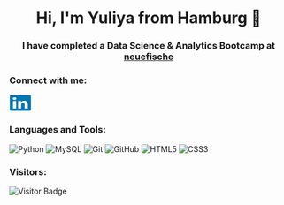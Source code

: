 <h1 align="center">Hi, I'm Yuliya from Hamburg 👋</h1>
<h3 align="center">I have completed a Data Science & Analytics Bootcamp at <a href="https://www.neuefische.de/" target="_blank">neuefische</a></p>

<h3 align="left">Connect with me:</h3>
<p align="left">
<a href="https://www.linkedin.com/in/yuliyamessaoudi/" target="_blank"><img align="center" src="https://github.com/devicons/devicon/blob/master/icons/linkedin/linkedin-original.svg" alt="yuliyamessaoudi" height="30" width="40" /></a>
</p>


<h3 align="left">Languages and Tools:</h3>

![Python](https://img.shields.io/badge/-Python-yellow?style=flat&logo=Python)
![MySQL](https://img.shields.io/badge/-MySQL-white?style=flat&logo=mysql)
![Git](https://img.shields.io/badge/-Git-blue?style=flat&logo=git)
![GitHub](https://img.shields.io/badge/-GitHub-181717?style=flat&logo=github)
![HTML5](https://img.shields.io/badge/-HTML5-white?style=flat&logo=HTML5)
![CSS3](https://img.shields.io/badge/-CSS3-blue?style=flat&logo=CSS3)

<h3 align="left">Visitors:</h3>

![Visitor Badge](https://visitor-badge.laobi.icu/badge?page_id=yuliya-m-hh)
